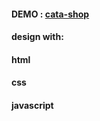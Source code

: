#### DEMO : <a href='https://neginsh1996.github.io/cata-shop/'>cata-shop</a>
 
#### design with: 

#### html
#### css
#### javascript
 
